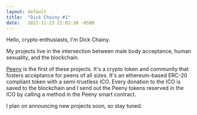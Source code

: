 ```yaml
---
layout: default
title:  "Dick Chainy #1"
date:   2021-11-23 21:02:30 -0500
---
```

Hello, crypto enthusiasts, I'm Dick Chainy.

My projects live in the intersection between male body acceptance, human sexuality, and the blockchain.

[Peeny](peenytoken.com) is the first of these projects. It's a crypto token and community that fosters acceptance for peens of all sizes. It's an ethereum-based ERC-20 compliant token with a semi-trustless ICO. Every donation to the ICO is saved to the blockchain and I send out the Peeny tokens reserved in the ICO by calling a method in the Peeny smart contract.

I plan on announcing new projects soon, so stay tuned.

